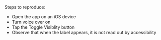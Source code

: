 Steps to reproduce:
- Open the app on an iOS device
- Turn voice over on
- Tap the Toggle Visiblity button
- Observe that when the label appears, it is not read out by accessibility
